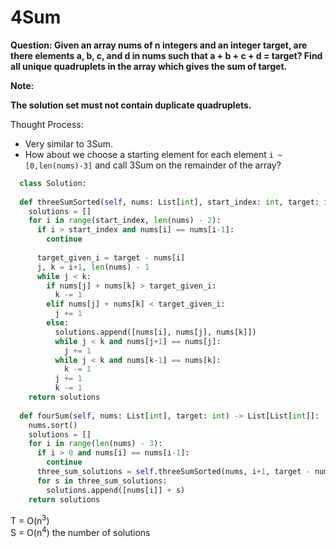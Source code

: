 # 4Sum

<b>Question: Given an array nums of n integers and an integer target, are there elements a, b, c, and d in nums such that a + b + c + d = target? Find all unique quadruplets in the array which gives the sum of target.

Note:

The solution set must not contain duplicate quadruplets. </b>

Thought Process:
* Very similar to 3Sum. 
* How about we choose a starting element for each element `i ~ [0,len(nums)-3]` and call 3Sum on the remainder of the array?

```python
  class Solution:
  
  def threeSumSorted(self, nums: List[int], start_index: int, target: int) -> List[List[int]]:
    solutions = []
    for i in range(start_index, len(nums) - 2):
      if i > start_index and nums[i] == nums[i-1]:
        continue
        
      target_given_i = target - nums[i]
      j, k = i+1, len(nums) - 1
      while j < k:
        if nums[j] + nums[k] > target_given_i:
          k -= 1
        elif nums[j] + nums[k] < target_given_i:
          j += 1
        else:
          solutions.append([nums[i], nums[j], nums[k]])
          while j < k and nums[j+1] == nums[j]:
            j += 1
          while j < k and nums[k-1] == nums[k]:
            k -= 1
          j += 1
          k -= 1
    return solutions
          
  def fourSum(self, nums: List[int], target: int) -> List[List[int]]:
    nums.sort()
    solutions = []
    for i in range(len(nums) - 3):
      if i > 0 and nums[i] == nums[i-1]:
        continue
      three_sum_solutions = self.threeSumSorted(nums, i+1, target - nums[i])
      for s in three_sum_solutions:
        solutions.append([nums[i]] + s)
    return solutions
```

T = O(n<sup>3</sup>)  
S = O(n<sup>4</sup>) the number of solutions
